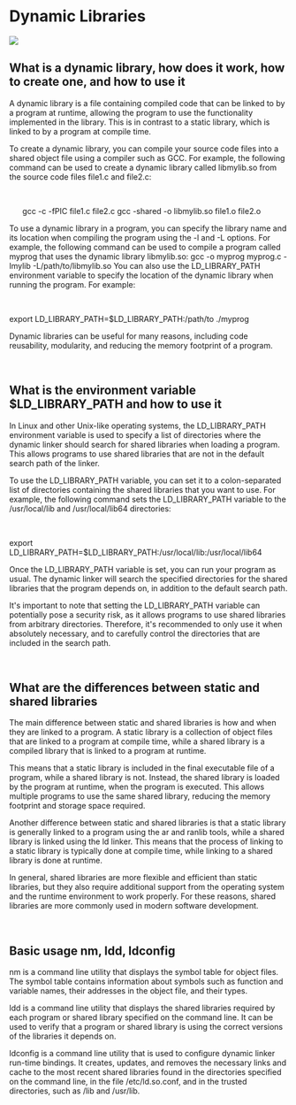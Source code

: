 <h1>Dynamic Libraries</h1>
<img src="https://cdn.ttgtmedia.com/rms/onlineimages/static_linking_vs_dynamic_linking-f_mobile.png">
<h2>What is a dynamic library, how does it work, how to create one, and how to use it</h2>
<p>A dynamic library is a file containing compiled code that can be linked to by a program at runtime, allowing the program to use the functionality implemented in the library. This is in contrast to a static library, which is linked to by a program at compile time.

To create a dynamic library, you can compile your source code files into a shared object file using a compiler such as GCC. For example, the following command can be used to create a dynamic library called libmylib.so from the source code files file1.c and file2.c:</p><br>
<ul>
gcc -c -fPIC file1.c file2.c
gcc -shared -o libmylib.so file1.o file2.o
</ul>
<p>To use a dynamic library in a program, you can specify the library name and its location when compiling the program using the -l and -L options. For example, the following command can be used to compile a program called myprog that uses the dynamic library libmylib.so:
gcc -o myprog myprog.c -lmylib -L/path/to/libmylib.so
You can also use the LD_LIBRARY_PATH environment variable to specify the location of the dynamic library when running the program. For example:</p><br>

export LD_LIBRARY_PATH=$LD_LIBRARY_PATH:/path/to
./myprog

<p>Dynamic libraries can be useful for many reasons, including code reusability, modularity, and reducing the memory footprint of a program.</p><br>

<h2>What is the environment variable $LD_LIBRARY_PATH and how to use it</h2>
<p>In Linux and other Unix-like operating systems, the LD_LIBRARY_PATH environment variable is used to specify a list of directories where the dynamic linker should search for shared libraries when loading a program. This allows programs to use shared libraries that are not in the default search path of the linker.

To use the LD_LIBRARY_PATH variable, you can set it to a colon-separated list of directories containing the shared libraries that you want to use. For example, the following command sets the LD_LIBRARY_PATH variable to the /usr/local/lib and /usr/local/lib64 directories:</p><br>

export LD_LIBRARY_PATH=$LD_LIBRARY_PATH:/usr/local/lib:/usr/local/lib64

<p>Once the LD_LIBRARY_PATH variable is set, you can run your program as usual. The dynamic linker will search the specified directories for the shared libraries that the program depends on, in addition to the default search path.

It's important to note that setting the LD_LIBRARY_PATH variable can potentially pose a security risk, as it allows programs to use shared libraries from arbitrary directories. Therefore, it's recommended to only use it when absolutely necessary, and to carefully control the directories that are included in the search path.</p><br>

<h2>What are the differences between static and shared libraries</h2>
<p>The main difference between static and shared libraries is how and when they are linked to a program. A static library is a collection of object files that are linked to a program at compile time, while a shared library is a compiled library that is linked to a program at runtime.

This means that a static library is included in the final executable file of a program, while a shared library is not. Instead, the shared library is loaded by the program at runtime, when the program is executed. This allows multiple programs to use the same shared library, reducing the memory footprint and storage space required.

Another difference between static and shared libraries is that a static library is generally linked to a program using the ar and ranlib tools, while a shared library is linked using the ld linker. This means that the process of linking to a static library is typically done at compile time, while linking to a shared library is done at runtime.

In general, shared libraries are more flexible and efficient than static libraries, but they also require additional support from the operating system and the runtime environment to work properly. For these reasons, shared libraries are more commonly used in modern software development.</p><br>

<h2>Basic usage nm, ldd, ldconfig</h2>
<p>nm is a command line utility that displays the symbol table for object files. The symbol table contains information about symbols such as function and variable names, their addresses in the object file, and their types.</p>

<p>ldd is a command line utility that displays the shared libraries required by each program or shared library specified on the command line. It can be used to verify that a program or shared library is using the correct versions of the libraries it depends on.</p>

<p>ldconfig is a command line utility that is used to configure dynamic linker run-time bindings. It creates, updates, and removes the necessary links and cache to the most recent shared libraries found in the directories specified on the command line, in the file /etc/ld.so.conf, and in the trusted directories, such as /lib and /usr/lib.</p>
